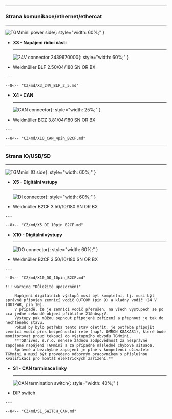 <!--##Konektory-->
___
### Strana komunikace/ethernet/ethercat
___

![TGMmini power side](../img/PWRside.png){: style="width: 60%;" }


<div class="grid cards" markdown>

-   **X3 - Napájení řídicí části**

    ---
    ![24V connector 2439670000](../../../../source/img/2439670000.svg){: style="width: 60%;" }

-    Weidmüller BLF 2.50/04/180 SN OR BX

	---

	--8<-- "CZ/md/X3_24V_BLF_2_5.md"


-   **X4 - CAN**

    ---
	
    ![CAN connector](../../../../source/img/1277270000.svg){: style="width: 25%;" }

-    Weidmüller BCZ 3.81/04/180 SN OR BX

    ---

	--8<-- "CZ/md/X10_CAN_4pin_B2CF.md"
	
</div>	

___
### Strana IO/USB/SD
___

![TGMmini IO side](../img/IOside.png){: style="width: 60%;" }


<div class="grid cards" markdown>

-   **X5 - Digitální vstupy**

    ---
	
    ![DI connector](../../../../source/img/1277310000.svg){: style="width: 60%;" }

-    Weidmüller B2CF 3.50/10/180 SN OR BX

    ---

	--8<-- "CZ/md/X5_DI_10pin_B2CF.md"
	
-   **X10 - Digitální výstupy**

    ---
	
    ![DO connector](../../../../source/img/1277310000.svg){: style="width: 60%;" }

-    Weidmüller B2CF 3.50/10/180 SN OR BX

    ---

	--8<-- "CZ/md/X10_DO_10pin_B2CF.md"
	
	!!! warning "Důležité upozornění"	
	
		Napájení digitálních výstupů musí být kompletní, tj. musí být správně připojen zemnící vodič OUTCOM (pin 9) a kladný vodič +24 V (OUTPWR, pin 10).
		V případě, že je zemnící vodič přerušen, na všech výstupech se po cca jedné sekundě objeví přibližně 21&nbsp;V. 
		Výstupy pak můžou sepnout připojené zařízení a přepnout je tak do nechtěného stavu. 
		Pokud by bylo potřeba tento stav ošetřit, je potřeba připojit zemnící vodič přes bezpečnostní relé (např. OMRON K8AKAS1), které bude monitorovat proud tekoucí do výstupního obvodu TGMmini. 
		**TGDrives, s.r.o. nenese žádnou zodpovědnost za nesprávně zapojené napájení TGMmini a za případné následné chybové situace. 
		Správné a bezchybné zapojení je plně v kompetenci uživatele TGMmini a musí být provedeno odborným pracovníkem s příslušnou kvalifikací pro montáž elektrických zařízení.**
	
-   **S1 - CAN terminace linky**

    ---
	
    ![CAN termination switch](../../../../source/img/BPA01B.png){: style="width: 40%;" }

-    DIP switch

    ---

	--8<-- "CZ/md/S1_SWITCH_CAN.md"

</div>